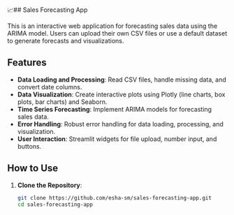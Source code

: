  :chart_with_upwards_trend:## Sales Forecasting App

This is an interactive web application for forecasting sales data using the ARIMA model. Users can upload their own CSV files or use a default dataset to generate forecasts and visualizations.

## Features

- **Data Loading and Processing**: Read CSV files, handle missing data, and convert date columns.
- **Data Visualization**: Create interactive plots using Plotly (line charts, box plots, bar charts) and Seaborn.
- **Time Series Forecasting**: Implement ARIMA models for forecasting sales data.
- **Error Handling**: Robust error handling for data loading, processing, and visualization.
- **User Interaction**: Streamlit widgets for file upload, number input, and buttons.

## How to Use

1. **Clone the Repository**:
   ```sh
   git clone https://github.com/esha-sm/sales-forecasting-app.git
   cd sales-forecasting-app



